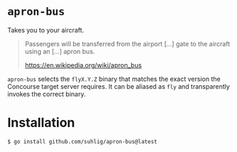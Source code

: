# `apron-bus`

Takes you to your aircraft.

> Passengers will be transferred from the airport […] gate to the aircraft using an […] apron bus.
>
> https://en.wikipedia.org/wiki/apron_bus

`apron-bus` selects the `flyX.Y.Z` binary that matches the exact version the Concourse target server requires. It can be aliased as `fly` and transparently invokes the correct binary.

# Installation

```command
$ go install github.com/suhlig/apron-bus@latest
```
